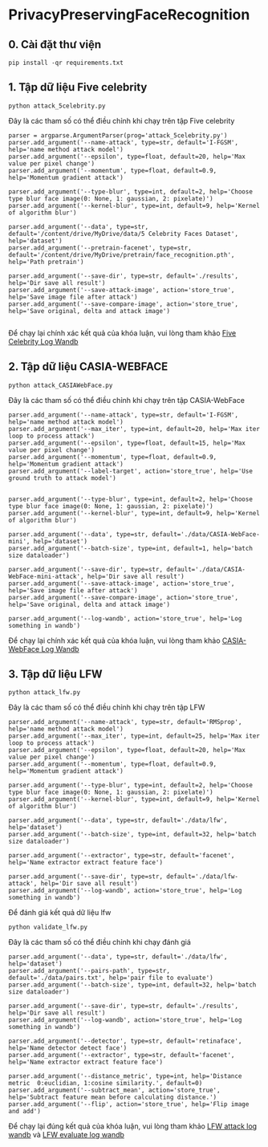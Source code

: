 # PrivacyPreservingFaceRecognition
## 0. Cài đặt thư viện
```
pip install -qr requirements.txt
```
## 1. Tập dữ liệu Five celebrity

```
python attack_5celebrity.py
```
Đây là các tham số có thể điều chỉnh khi chạy trên tập Five celebrity
```
parser = argparse.ArgumentParser(prog='attack_5celebrity.py')
parser.add_argument('--name-attack', type=str, default='I-FGSM', help='name method attack model')
parser.add_argument('--epsilon', type=float, default=20, help='Max value per pixel change')
parser.add_argument('--momentum', type=float, default=0.9, help='Momentum gradient attack')

parser.add_argument('--type-blur', type=int, default=2, help='Choose type blur face image(0: None, 1: gaussian, 2: pixelate)')
parser.add_argument('--kernel-blur', type=int, default=9, help='Kernel of algorithm blur')

parser.add_argument('--data', type=str, default='/content/drive/MyDrive/data/5 Celebrity Faces Dataset', help='dataset')
parser.add_argument('--pretrain-facenet', type=str, default='/content/drive/MyDrive/pretrain/face_recognition.pth', help='Path pretrain')

parser.add_argument('--save-dir', type=str, default='./results', help='Dir save all result')
parser.add_argument('--save-attack-image', action='store_true', help='Save image file after attack')    
parser.add_argument('--save-compare-image', action='store_true', help='Save original, delta and attack image')    
        
```

Để chạy lại chính xác kết quả của khóa luận, vui lòng tham khảo [Five Celebrity Log Wandb](https://wandb.ai/honguyenhaituan/PrivacyPreservingFaceRecognition-5celebrity)

## 2. Tập dữ liệu CASIA-WEBFACE
```
python attack_CASIAWebFace.py
```
Đây là các tham số có thể điều chỉnh khi chạy trên tập CASIA-WebFace
```
parser.add_argument('--name-attack', type=str, default='I-FGSM', help='name method attack model')
parser.add_argument('--max_iter', type=int, default=20, help='Max iter loop to process attack')
parser.add_argument('--epsilon', type=float, default=15, help='Max value per pixel change')
parser.add_argument('--momentum', type=float, default=0.9, help='Momentum gradient attack')
parser.add_argument('--label-target', action='store_true', help='Use ground truth to attack model')


parser.add_argument('--type-blur', type=int, default=2, help='Choose type blur face image(0: None, 1: gaussian, 2: pixelate)')
parser.add_argument('--kernel-blur', type=int, default=9, help='Kernel of algorithm blur')

parser.add_argument('--data', type=str, default='./data/CASIA-WebFace-mini', help='dataset')
parser.add_argument('--batch-size', type=int, default=1, help='batch size dataloader')

parser.add_argument('--save-dir', type=str, default='./data/CASIA-WebFace-mini-attack', help='Dir save all result')
parser.add_argument('--save-attack-image', action='store_true', help='Save image file after attack')    
parser.add_argument('--save-compare-image', action='store_true', help='Save original, delta and attack image')    
    
parser.add_argument('--log-wandb', action='store_true', help='Log something in wandb')

```
Để chạy lại chính xác kết quả của khóa luận, vui lòng tham khảo [CASIA-WebFace Log Wandb](https://wandb.ai/honguyenhaituan/PrivacyPreservingFaceRecognition-CASIAWebFace)

## 3. Tập dữ liệu LFW
```
python attack_lfw.py
```
Đây là các tham số có thể điều chỉnh khi chạy trên tập LFW
```
parser.add_argument('--name-attack', type=str, default='RMSprop', help='name method attack model')
parser.add_argument('--max_iter', type=int, default=25, help='Max iter loop to process attack')
parser.add_argument('--epsilon', type=float, default=20, help='Max value per pixel change')
parser.add_argument('--momentum', type=float, default=0.9, help='Momentum gradient attack')

parser.add_argument('--type-blur', type=int, default=2, help='Choose type blur face image(0: None, 1: gaussian, 2: pixelate)')
parser.add_argument('--kernel-blur', type=int, default=9, help='Kernel of algorithm blur')

parser.add_argument('--data', type=str, default='./data/lfw', help='dataset')
parser.add_argument('--batch-size', type=int, default=32, help='batch size dataloader')

parser.add_argument('--extractor', type=str, default='facenet', help='Name extractor extract feature face')

parser.add_argument('--save-dir', type=str, default='./data/lfw-attack', help='Dir save all result')
parser.add_argument('--log-wandb', action='store_true', help='Log something in wandb')
```

Để đánh giá kết quả dữ liệu lfw
```
python validate_lfw.py
```
Đây là các tham số có thể điều chỉnh khi chạy đánh giá
```
parser.add_argument('--data', type=str, default='./data/lfw', help='dataset')
parser.add_argument('--pairs-path', type=str, default='./data/pairs.txt', help='pair file to evaluate')
parser.add_argument('--batch-size', type=int, default=32, help='batch size dataloader')

parser.add_argument('--save-dir', type=str, default='./results', help='Dir save all result')
parser.add_argument('--log-wandb', action='store_true', help='Log something in wandb')

parser.add_argument('--detector', type=str, default='retinaface', help='Name detector detect face')
parser.add_argument('--extractor', type=str, default='facenet', help='Name extractor extract feature face')

parser.add_argument('--distance_metric', type=int, help='Distance metric  0:euclidian, 1:cosine similarity.', default=0)
parser.add_argument('--subtract_mean', action='store_true', help='Subtract feature mean before calculating distance.')
parser.add_argument('--flip', action='store_true', help='Flip image and add')
```
Để chạy lại đúng kết quả của khóa luận, vui lòng tham khảo [LFW attack log wandb](https://wandb.ai/honguyenhaituan/PrivacyPreservingFaceRecognition-lfw) và [LFW evaluate log wandb](https://wandb.ai/honguyenhaituan/PrivacyPreservingFaceRecognition-lfw-evaluate)
